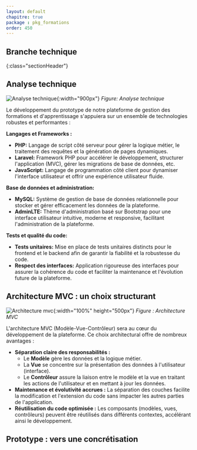 ```yaml
---
layout: default
chapitre: true
package : pkg_formations
order: 450
---
```



##  Branche technique
{:class="sectionHeader"}

<!-- new slide -->

## Analyse technique

![Analyse technique](./images/analyse-technique.png){:width="900px"}
*Figure: Analyse technique*

<!-- note -->

Le développement du prototype de notre plateforme de gestion des formations et d'apprentissage s'appuiera sur un ensemble de technologies robustes et performantes :

**Langages et Frameworks :**

- **PHP:**  Langage de script côté serveur pour gérer la logique métier, le traitement des requêtes et la génération de pages dynamiques.
- **Laravel:** Framework PHP pour accélérer le développement, structurer l'application (MVC), gérer les migrations de base de données, etc.
- **JavaScript:** Langage de programmation côté client pour dynamiser l'interface utilisateur et offrir une expérience utilisateur fluide. 

**Base de données et administration:**

- **MySQL:** Système de gestion de base de données relationnelle pour stocker et gérer efficacement les données de la plateforme.
- **AdminLTE:** Thème d'administration basé sur Bootstrap pour une interface utilisateur intuitive, moderne et responsive, facilitant l'administration de la plateforme.

**Tests et qualité du code:**

- **Tests unitaires:** Mise en place de tests unitaires distincts pour le frontend et le backend afin de garantir la fiabilité et la robustesse du code.
- **Respect des interfaces:**  Application rigoureuse des interfaces pour assurer la cohérence du code et faciliter la maintenance et l'évolution future de la plateforme. 


<!-- new slide -->

## Architecture MVC : un choix structurant

![Architecture mvc](./images/Architecture-mvc.png){:width="100%" height="500px"}
_Figure : Architecture MVC_

<!-- note -->

L'architecture MVC (Modèle-Vue-Contrôleur) sera au cœur du développement de la plateforme. Ce choix architectural offre de nombreux avantages : 

- **Séparation claire des responsabilités :** 
    - Le **Modèle** gère les données et la logique métier. 
    - La **Vue** se concentre sur la présentation des données à l'utilisateur (interface).
    - Le **Contrôleur** assure la liaison entre le modèle et la vue en traitant les actions de l'utilisateur et en mettant à jour les données.
- **Maintenance et évolutivité accrues :**  La séparation des couches facilite la modification et l'extension du code sans impacter les autres parties de l'application.
- **Réutilisation du code optimisée :**  Les composants (modèles, vues, contrôleurs) peuvent être réutilisés dans différents contextes, accélérant ainsi le développement.

<!-- new slide -->

## Prototype : vers une concrétisation 

<!-- new slide --> 
